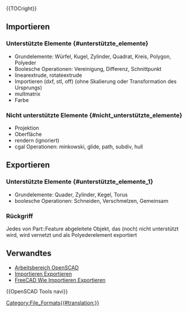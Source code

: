  {{TOCright}}

## Importieren

### Unterstützte Elemente {#unterstützte_elemente}

-   Grundelemente: Würfel, Kugel, Zylinder, Quadrat, Kreis, Polygon, Polyeder
-   Boolesche Operationen: Vereinigung, Differenz, Schnittpunkt
-   linearextrude, rotateextrude
-   Importieren (dxf, stl, off) (ohne Skalierung oder Transformation des Ursprungs)
-   multmatrix
-   Farbe

### Nicht unterstützte Elemente {#nicht_unterstützte_elemente}

-   Projektion
-   Oberfläche
-   rendern (ignoriert)
-   cgal Operationen: minkowski, glide, path, subdiv, hull

## Exportieren

### Unterstützte Elemente {#unterstützte_elemente_1}

-   Grundelemente: Quader, Zylinder, Kegel, Torus
-   boolesche Operationen: Schneiden, Verschmelzen, Gemeinsam

### Rückgriff

Jedes von Part::Feature abgeleitete Objekt, das (noch) nicht unterstützt wird, wird vernetzt und als Polyederelement exportiert

## Verwandtes

-   [Arbeitsbereich OpenSCAD](OpenSCAD_Workbench/de.md)
-   [Importieren Exportieren](Import_Export/de.md)
-   [FreeCAD Wie Importieren Exportieren](FreeCAD_Howto_Import_Export/de.md)


 {{OpenSCAD Tools navi}}

[Category:File\_Formats{{\#translation:}}](Category:File_Formats.md)
